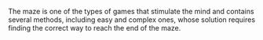 The maze is one of the types of games that stimulate the mind and contains several methods, including easy and complex ones, whose solution requires finding the correct way to reach the end of the maze.
